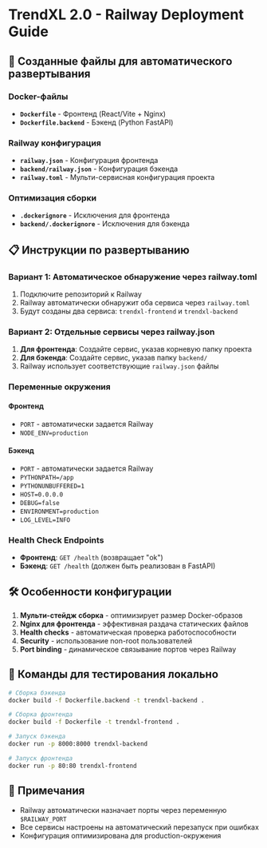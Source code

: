 # TrendXL 2.0 - Railway Deployment Guide

## 🚀 Созданные файлы для автоматического развертывания

### Docker-файлы

- **`Dockerfile`** - Фронтенд (React/Vite + Nginx)
- **`Dockerfile.backend`** - Бэкенд (Python FastAPI)

### Railway конфигурация

- **`railway.json`** - Конфигурация фронтенда
- **`backend/railway.json`** - Конфигурация бэкенда
- **`railway.toml`** - Мульти-сервисная конфигурация проекта

### Оптимизация сборки

- **`.dockerignore`** - Исключения для фронтенда
- **`backend/.dockerignore`** - Исключения для бэкенда

## 📋 Инструкции по развертыванию

### Вариант 1: Автоматическое обнаружение через railway.toml

1. Подключите репозиторий к Railway
2. Railway автоматически обнаружит оба сервиса через `railway.toml`
3. Будут созданы два сервиса: `trendxl-frontend` и `trendxl-backend`

### Вариант 2: Отдельные сервисы через railway.json

1. **Для фронтенда**: Создайте сервис, указав корневую папку проекта
2. **Для бэкенда**: Создайте сервис, указав папку `backend/`
3. Railway использует соответствующие `railway.json` файлы

### Переменные окружения

#### Фронтенд

- `PORT` - автоматически задается Railway
- `NODE_ENV=production`

#### Бэкенд

- `PORT` - автоматически задается Railway
- `PYTHONPATH=/app`
- `PYTHONUNBUFFERED=1`
- `HOST=0.0.0.0`
- `DEBUG=false`
- `ENVIRONMENT=production`
- `LOG_LEVEL=INFO`

### Health Check Endpoints

- **Фронтенд**: `GET /health` (возвращает "ok")
- **Бэкенд**: `GET /health` (должен быть реализован в FastAPI)

## 🛠 Особенности конфигурации

1. **Мульти-стейдж сборка** - оптимизирует размер Docker-образов
2. **Nginx для фронтенда** - эффективная раздача статических файлов
3. **Health checks** - автоматическая проверка работоспособности
4. **Security** - использование non-root пользователей
5. **Port binding** - динамическое связывание портов через Railway

## 🔧 Команды для тестирования локально

```bash
# Сборка бэкенда
docker build -f Dockerfile.backend -t trendxl-backend .

# Сборка фронтенда
docker build -f Dockerfile -t trendxl-frontend .

# Запуск бэкенда
docker run -p 8000:8000 trendxl-backend

# Запуск фронтенда
docker run -p 80:80 trendxl-frontend
```

## 📝 Примечания

- Railway автоматически назначает порты через переменную `$RAILWAY_PORT`
- Все сервисы настроены на автоматический перезапуск при ошибках
- Конфигурация оптимизирована для production-окружения
